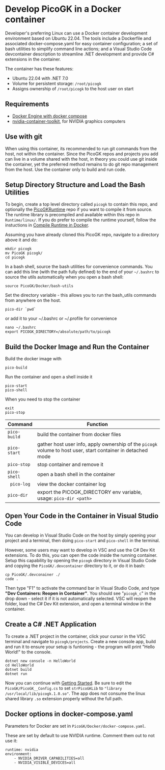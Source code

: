 # Develop PicoGK in a Docker container

Developer's preferring Linux can use a Docker container development environment based on Ubuntu 22.04.
The tools include a Dockerfile and associated docker-compose.yaml for easy container configuration; a set of
bash utilities to simplify command line actions; and a Visual Studio Code devcontainer description to streamline .NET development and provide C# extensions in the container.

The container has these features:
- Ubuntu 22.04 with .NET 7.0
- Volume for persistent storage: `/root/picogk`
- Assigns ownership of `/root/picogk` to the host user on start

## Requirements
- [Docker Engine with docker compose](https://docs.docker.com/engine/install/ubuntu/)
- [nvidia-container-toolkit](https://docs.nvidia.com/datacenter/cloud-native/container-toolkit/latest/install-guide.html), for NVIDIA graphics computers

## Use with git

When using this container, its recommended to run git commands from the host, not within the container.  Since the PicoGK repos and projects you add can live in a volume shared with the host, in theory you could use git inside the container, yet the preferred method remains to do git repo management from the host. Use the container only to build and run code.

## Setup Directory Structure and Load the Bash Utilities

To begin, create a top level directory called `picogk` to contain this repo, and optionally the [PicoGKRuntime](https://github.com/leap71/PicoGKRuntime) repo if you want to compile it from source.  The runtime library is precompiled and available within this repo in `Runtime/linux/`.  If you do prefer to compile the runtime yourself, follow the instuctions in [Compile Runtime in Docker](CompileRuntimeInDocker.md).

Assuming you have already cloned this PicoGK repo, navigate to a directory above it and do:
```
mkdir picogk
mv PicoGK picogk/
cd picogk
```

In a bash shell, source the bash utilities for convenience commands.  You can add this line (with the path fully defined) to the end of your `~/.bashrc` to source the utils automatically when you open a bash shell:
```
source PicoGK/Docker/bash-utils
```

Set the directory variable - this allows you to run the bash_utils commands from anywhere on the host.
```
pico-dir `pwd`
```
or add it to your ~/.bashrc or ~/.profile for convenience 
```
nano ~/.bashrc
export PICOGK_DIRECTORY=/absolute/path/to/picogk
```

## Build the Docker Image and Run the Container

Build the docker image with
```
pico-build
```

Run the container and open a shell inside it
```
pico-start
pico-shell
```

When you need to stop the container
```
exit
pico-stop
```

| Command | Function |
| --- | --- |
| `pico-build` | build the container from docker files |
| `pico-start` | gather host user info, apply ownership of the `picogk` volume to host user, start container in detached mode |
| `pico-stop` | stop container and remove it |
| `pico-shell` | open a bash shell in the container |
| ` pico-log` | view the docker container log |
| `pico-dir` | export the PICOGK_DIRECTORY env variable, usage: `pico-dir <path>` |


## Open Your Code in the Container in Visual Studio Code

You can develop in Visual Studio Code on the host by simply opening your project and a terminal, then doing `pico-start` and `pico-shell` in the terminal.

However, some users may want to develop in VSC and use the C# Dev Kit extensions.  To do this, you can open the code inside the running container.  Setup this capability by opening the `picogk` directory in Visual Studio Code and copying the `PicoGK/.devcontainer` directory to it, or do it in bash:

```
cp PicoGK/.devconainer ./
code .
```

Then type "F1" to activate the command bar in Visual Studio Code, and type **"Dev Containers: Reopen in Container"**.  You should see "`picogk_c`" in the drop down - select it if it is not automatically selected.  VSC will reopen the folder, load the C# Dev Kit extension, and open a terminal window in the container.

## Create a C# .NET Application

To create a .NET project in the container, click your cursor in the VSC terminal and navigate to `picogk/projects`.  Create a new console app, build and run it to ensure your setup is funtioning - the program will print "Hello World!" to the console.

```
dotnet new console -n HelloWorld
cd HelloWorld
dotnet build
dotnet run
```

Now you can continue with [Getting Started](../Documentation/README.md#your-first-picogk-app).  Be sure to edit the `PicoGK/PicoGK__Config.cs` to set `strPicoGKLib` to  `"library /usr/local/lib/picogk.1.0.so"`.  The app does not consume the linux shared library `.so` extension properly without the full path.

## Docker options in docker-compose.yaml

Parameters for Docker are set in `PicoGK/Docker/docker-compose.yaml`.

These are set by default to use NVIDIA runtime. Comment them out to not use it:
```
runtime: nvidia
environment:
    - NVIDIA_DRIVER_CAPABILITIES=all
    - NVIDIA_VISIBLE_DEVICES=all
```

